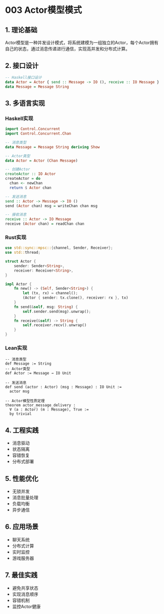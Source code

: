# 003 Actor模型模式

## 1. 理论基础

Actor模型是一种并发设计模式，将系统建模为一组独立的Actor，每个Actor拥有自己的状态，通过消息传递进行通信，实现高并发和分布式计算。

## 2. 接口设计

```haskell
-- Haskell接口设计
data Actor = Actor { send :: Message -> IO (), receive :: IO Message }
data Message = Message String
```

## 3. 多语言实现

### Haskell实现

```haskell
import Control.Concurrent
import Control.Concurrent.Chan

-- 消息类型
data Message = Message String deriving Show

-- Actor类型
data Actor = Actor (Chan Message)

-- 创建Actor
createActor :: IO Actor
createActor = do
  chan <- newChan
  return $ Actor chan

-- 发送消息
send :: Actor -> Message -> IO ()
send (Actor chan) msg = writeChan chan msg

-- 接收消息
receive :: Actor -> IO Message
receive (Actor chan) = readChan chan
```

### Rust实现

```rust
use std::sync::mpsc::{channel, Sender, Receiver};
use std::thread;

struct Actor {
    sender: Sender<String>,
    receiver: Receiver<String>,
}

impl Actor {
    fn new() -> (Self, Sender<String>) {
        let (tx, rx) = channel();
        (Actor { sender: tx.clone(), receiver: rx }, tx)
    }
    fn send(&self, msg: String) {
        self.sender.send(msg).unwrap();
    }
    fn receive(&self) -> String {
        self.receiver.recv().unwrap()
    }
}
```

### Lean实现

```lean
-- 消息类型
def Message := String
-- Actor类型
def Actor := Message → IO Unit

-- 发送消息
def send (actor : Actor) (msg : Message) : IO Unit :=
  actor msg

-- Actor模型性质定理
theorem actor_message_delivery :
  ∀ (a : Actor) (m : Message), True :=
  by trivial
```

## 4. 工程实践

- 消息驱动
- 状态隔离
- 容错恢复
- 分布式部署

## 5. 性能优化

- 无锁并发
- 消息批量处理
- 负载均衡
- 异步通信

## 6. 应用场景

- 聊天系统
- 分布式计算
- 实时监控
- 游戏服务器

## 7. 最佳实践

- 避免共享状态
- 实现消息顺序
- 容错机制
- 监控Actor健康
